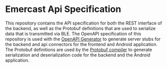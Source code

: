 # Emercast Api Specification

This repository contains the API specification for both the REST interface of the backend, as well as the Protobuf definitions that are used to serialize data that is transmitted via BLE.
The OpenAPI specification of this repository is used with the [OpenAPI Generator](https://github.com/OpenAPITools/openapi-generator) to generate server stubs for the backend and api connectors for the frontend and Android application.
The Protobuf definitions are used by the [Protobuf compiler](https://grpc.io/docs/protoc-installation/) to generate serialization and deserialization code for the backend and the Android application.
